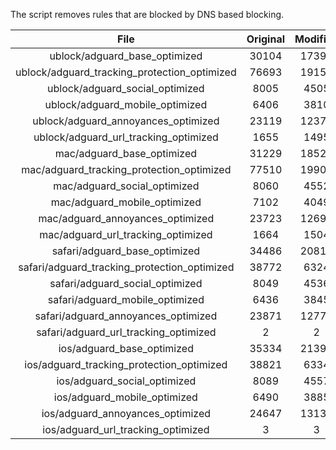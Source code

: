 The script removes rules that are blocked by DNS based blocking.


| File | Original | Modified |
|:----:|:-----:|:-----:|
| ublock/adguard_base_optimized | 30104 | 17398 |
| ublock/adguard_tracking_protection_optimized | 76693 | 19155 |
| ublock/adguard_social_optimized | 8005 | 4505 |
| ublock/adguard_mobile_optimized | 6406 | 3810 |
| ublock/adguard_annoyances_optimized | 23119 | 12376 |
| ublock/adguard_url_tracking_optimized | 1655 | 1495 |
| mac/adguard_base_optimized | 31229 | 18523 |
| mac/adguard_tracking_protection_optimized | 77510 | 19903 |
| mac/adguard_social_optimized | 8060 | 4552 |
| mac/adguard_mobile_optimized | 7102 | 4049 |
| mac/adguard_annoyances_optimized | 23723 | 12695 |
| mac/adguard_url_tracking_optimized | 1664 | 1504 |
| safari/adguard_base_optimized | 34486 | 20812 |
| safari/adguard_tracking_protection_optimized | 38772 | 6324 |
| safari/adguard_social_optimized | 8049 | 4536 |
| safari/adguard_mobile_optimized | 6436 | 3845 |
| safari/adguard_annoyances_optimized | 23871 | 12771 |
| safari/adguard_url_tracking_optimized | 2 | 2 |
| ios/adguard_base_optimized | 35334 | 21396 |
| ios/adguard_tracking_protection_optimized | 38821 | 6334 |
| ios/adguard_social_optimized | 8089 | 4557 |
| ios/adguard_mobile_optimized | 6490 | 3885 |
| ios/adguard_annoyances_optimized | 24647 | 13136 |
| ios/adguard_url_tracking_optimized | 3 | 3 |